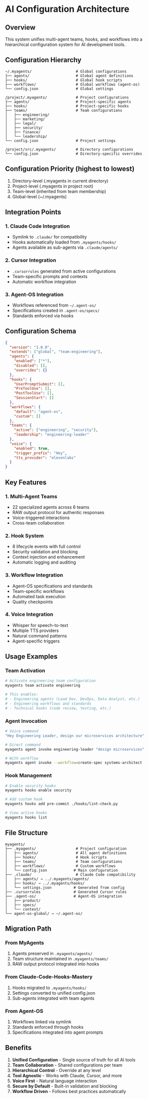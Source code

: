 # AI Configuration Architecture

## Overview
This system unifies multi-agent teams, hooks, and workflows into a hierarchical configuration system for AI development tools.

## Configuration Hierarchy

```
~/.myagents/                    # Global configurations
├── agents/                     # Global agent definitions
├── hooks/                      # Global hook scripts
├── workflows/                  # Global workflows (agent-os)
└── config.json                 # Global settings

/project/.myagents/             # Project configurations  
├── agents/                     # Project-specific agents
├── hooks/                      # Project-specific hooks
├── teams/                      # Team configurations
│   ├── engineering/
│   ├── marketing/
│   ├── legal/
│   ├── security/
│   ├── finance/
│   └── leadership/
└── config.json                 # Project settings

/project/src/.myagents/         # Directory configurations
└── config.json                 # Directory-specific overrides
```

## Configuration Priority (highest to lowest)
1. Directory-level (.myagents in current directory)
2. Project-level (.myagents in project root)
3. Team-level (inherited from team membership)
4. Global-level (~/.myagents)

## Integration Points

### 1. Claude Code Integration
- Symlink to `.claude/` for compatibility
- Hooks automatically loaded from `.myagents/hooks/`
- Agents available as sub-agents via `.claude/agents/`

### 2. Cursor Integration
- `.cursorrules` generated from active configurations
- Team-specific prompts and contexts
- Automatic workflow integration

### 3. Agent-OS Integration
- Workflows referenced from `~/.agent-os/`
- Specifications created in `.agent-os/specs/`
- Standards enforced via hooks

## Configuration Schema

```json
{
  "version": "1.0.0",
  "extends": ["global", "team:engineering"],
  "agents": {
    "enabled": ["*"],
    "disabled": [],
    "overrides": {}
  },
  "hooks": {
    "UserPromptSubmit": [],
    "PreToolUse": [],
    "PostToolUse": [],
    "SessionStart": []
  },
  "workflows": {
    "default": "agent-os",
    "custom": []
  },
  "teams": {
    "active": ["engineering", "security"],
    "leadership": "engineering-leader"
  },
  "voice": {
    "enabled": true,
    "trigger_prefix": "Hey",
    "tts_provider": "elevenlabs"
  }
}
```

## Key Features

### 1. Multi-Agent Teams
- 22 specialized agents across 6 teams
- RAW output protocol for authentic responses
- Voice-triggered interactions
- Cross-team collaboration

### 2. Hook System
- 8 lifecycle events with full control
- Security validation and blocking
- Context injection and enhancement
- Automatic logging and auditing

### 3. Workflow Integration
- Agent-OS specifications and standards
- Team-specific workflows
- Automated task execution
- Quality checkpoints

### 4. Voice Integration
- Whisper for speech-to-text
- Multiple TTS providers
- Natural command patterns
- Agent-specific triggers

## Usage Examples

### Team Activation
```bash
# Activate engineering team configuration
myagents team activate engineering

# This enables:
# - Engineering agents (Lead Dev, DevOps, Data Analyst, etc.)
# - Engineering workflows and standards
# - Technical hooks (code review, testing, etc.)
```

### Agent Invocation
```bash
# Voice command
"Hey Engineering Leader, design our microservices architecture"

# Direct command
myagents agent invoke engineering-leader "design microservices"

# With workflow
myagents agent invoke --workflow=create-spec systems-architect
```

### Hook Management
```bash
# Enable security hooks
myagents hooks enable security

# Add custom hook
myagents hooks add pre-commit ./hooks/lint-check.py

# View active hooks
myagents hooks list
```

## File Structure

```
myagents/
├── .myagents/                  # Project configuration
│   ├── agents/                 # All agent definitions
│   ├── hooks/                  # Hook scripts
│   ├── teams/                  # Team configurations
│   ├── workflows/              # Custom workflows
│   └── config.json            # Main configuration
├── .claude/                    # Claude Code compatibility
│   ├── agents/ → ../.myagents/agents/
│   ├── hooks/ → ../.myagents/hooks/
│   └── settings.json          # Generated from config
├── .cursorrules               # Generated Cursor rules
├── .agent-os/                 # Agent-OS integration
│   ├── product/
│   ├── specs/
│   └── context/
└── agent-os-global/ → ~/.agent-os/
```

## Migration Path

### From MyAgents
1. Agents preserved in `.myagents/agents/`
2. Team structure maintained in `.myagents/teams/`
3. RAW output protocol integrated into hooks

### From Claude-Code-Hooks-Mastery
1. Hooks migrated to `.myagents/hooks/`
2. Settings converted to unified config.json
3. Sub-agents integrated with team agents

### From Agent-OS
1. Workflows linked via symlink
2. Standards enforced through hooks
3. Specifications integrated into agent prompts

## Benefits

1. **Unified Configuration** - Single source of truth for all AI tools
2. **Team Collaboration** - Shared configurations per team
3. **Hierarchical Control** - Override at any level
4. **Tool Agnostic** - Works with Claude, Cursor, and more
5. **Voice First** - Natural language interaction
6. **Secure by Default** - Built-in validation and blocking
7. **Workflow Driven** - Follows best practices automatically
